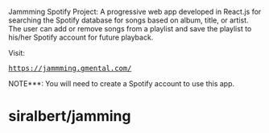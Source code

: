 Jammming Spotify Project:  A progressive web app developed in React.js for searching the Spotify database for songs based on album, title, or artist.  The user can add or remove songs from a playlist and save the playlist to his/her Spotify account for future playback.

Visit:
<pre><a href=https://jammming.gmental.com/>https://jammming.gmental.com/</a></pre>

NOTE***: You will need to create a Spotify account to use this app.
# siralbert/jamming
